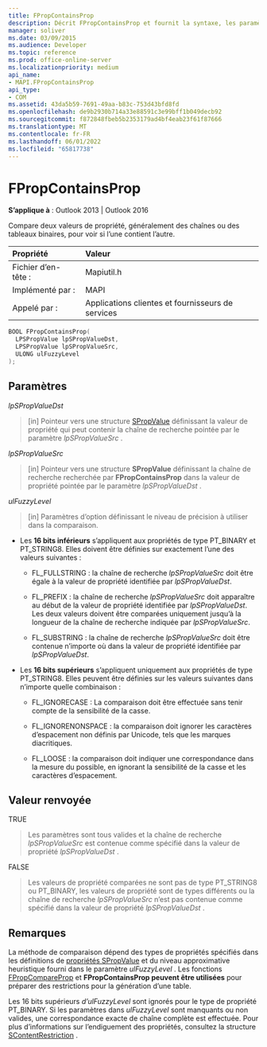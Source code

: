 ```yaml
---
title: FPropContainsProp
description: Décrit FPropContainsProp et fournit la syntaxe, les paramètres et la valeur de retour.
manager: soliver
ms.date: 03/09/2015
ms.audience: Developer
ms.topic: reference
ms.prod: office-online-server
ms.localizationpriority: medium
api_name:
- MAPI.FPropContainsProp
api_type:
- COM
ms.assetid: 43da5b59-7691-49aa-b83c-753d43bfd8fd
ms.openlocfilehash: de9b2930b714a33e88591c3e99bff1b049decb92
ms.sourcegitcommit: f872848fbeb5b2353179ad4bf4eab23f61f87666
ms.translationtype: MT
ms.contentlocale: fr-FR
ms.lasthandoff: 06/01/2022
ms.locfileid: "65817738"
---
```

# <a name="fpropcontainsprop"></a>FPropContainsProp

**S’applique à** : Outlook 2013 | Outlook 2016 
  
Compare deux valeurs de propriété, généralement des chaînes ou des tableaux binaires, pour voir si l’une contient l’autre. 
  
|Propriété|Valeur|
|:-----|:-----|
|Fichier d’en-tête :  <br/> |Mapiutil.h  <br/> |
|Implémenté par :  <br/> |MAPI  <br/> |
|Appelé par :  <br/> |Applications clientes et fournisseurs de services  <br/> |
   
```cpp
BOOL FPropContainsProp(
  LPSPropValue lpSPropValueDst,
  LPSPropValue lpSPropValueSrc,
  ULONG ulFuzzyLevel
);
```

## <a name="parameters"></a>Paramètres

_lpSPropValueDst_
  
> [in] Pointeur vers une structure [SPropValue](spropvalue.md) définissant la valeur de propriété qui peut contenir la chaîne de recherche pointée par le paramètre  _lpSPropValueSrc_ . 
    
_lpSPropValueSrc_
  
> [in] Pointeur vers une structure **SPropValue** définissant la chaîne de recherche recherchée par **FPropContainsProp** dans la valeur de propriété pointée par le paramètre  _lpSPropValueDst_ . 
    
_ulFuzzyLevel_
  
> [in] Paramètres d’option définissant le niveau de précision à utiliser dans la comparaison. 

  - Les **16 bits inférieurs** s’appliquent aux propriétés de type PT_BINARY et PT_STRING8. Elles doivent être définies sur exactement l’une des valeurs suivantes :
      
    - FL_FULLSTRING : la chaîne de recherche  _lpSPropValueSrc_ doit être égale à la valeur de propriété identifiée par  _lpSPropValueDst_.
        
    - FL_PREFIX : la chaîne de recherche  _lpSPropValueSrc_ doit apparaître au début de la valeur de propriété identifiée par  _lpSPropValueDst_. Les deux valeurs doivent être comparées uniquement jusqu’à la longueur de la chaîne de recherche indiquée par  _lpSPropValueSrc_. 
        
    - FL_SUBSTRING : la chaîne de recherche  _lpSPropValueSrc_ doit être contenue n’importe où dans la valeur de propriété identifiée par  _lpSPropValueDst_. 
      
  - Les **16 bits supérieurs** s’appliquent uniquement aux propriétés de type PT_STRING8. Elles peuvent être définies sur les valeurs suivantes dans n’importe quelle combinaison :
    
    - FL_IGNORECASE : La comparaison doit être effectuée sans tenir compte de la sensibilité de la casse. 
        
    - FL_IGNORENONSPACE : la comparaison doit ignorer les caractères d’espacement non définis par Unicode, tels que les marques diacritiques. 
        
    - FL_LOOSE : la comparaison doit indiquer une correspondance dans la mesure du possible, en ignorant la sensibilité de la casse et les caractères d’espacement.
    
## <a name="return-value"></a>Valeur renvoyée

TRUE 
  
> Les paramètres sont tous valides et la chaîne de recherche  _lpSPropValueSrc_ est contenue comme spécifié dans la valeur de propriété _lpSPropValueDst_ . 
    
FALSE 
  
> Les valeurs de propriété comparées ne sont pas de type PT_STRING8 ou PT_BINARY, les valeurs de propriété sont de types différents ou la chaîne de recherche  _lpSPropValueSrc_ n’est pas contenue comme spécifié dans la valeur de propriété _lpSPropValueDst_ . 
    
## <a name="remarks"></a>Remarques

La méthode de comparaison dépend des types de propriétés spécifiés dans les définitions de [propriétés SPropValue](spropvalue.md) et du niveau approximative heuristique fourni dans le paramètre _ulFuzzyLevel_ . Les fonctions [FPropCompareProp](fpropcompareprop.md) et **FPropContainsProp peuvent être utilisées** pour préparer des restrictions pour la génération d’une table. 
  
Les 16 bits supérieurs  _d’ulFuzzyLevel_ sont ignorés pour le type de propriété PT_BINARY. Si les paramètres dans  _ulFuzzyLevel_ sont manquants ou non valides, une correspondance exacte de chaîne complète est effectuée. Pour plus d’informations sur l’endiguement des propriétés, consultez la structure [SContentRestriction](scontentrestriction.md) . 
  

